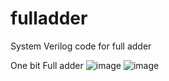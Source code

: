 # fulladder
System Verilog code for full adder

One bit Full adder
![image](https://user-images.githubusercontent.com/105577059/226890010-31b756fd-0218-4ced-9416-c1e8d88a2ea2.png)
![image](https://user-images.githubusercontent.com/105577059/226908073-75fc320a-c2c7-409b-899a-93d51ac69c4f.png)
